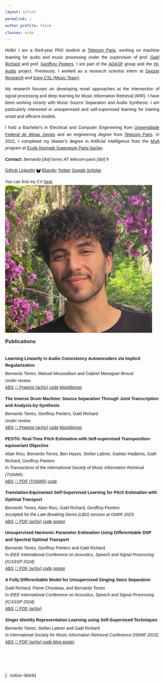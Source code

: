```yaml
---
layout: splash
permalink: /
author_profile: false
classes: wide
---
```

<style>
body {
    font-family: 'Source Sans Pro', sans-serif;
    color: var(--gray-700);
    line-height: 1.6;
  }

</style>


<script language="JavaScript" type="text/javascript" src="https://code.jquery.com/jquery-latest.min.js"></script>
<script>
$(document).ready(function(){
    $(".abuttons").click(function () {
        var idname= $(this).data('divid');
        $("#"+idname).show("slow");
    });
    $("#div1").hide();
    $("#div2").hide();
    $("#div3").hide();
});
</script>

<div markdown = "1">

<div markdown = "1">

<div class="intro-wrapper">
 <div class="intro-content" style="text-align: justify;">
   <p>
    Hello! I am a third-year PhD student at <a href="https://www.telecom-paris.fr/">Telecom Paris</a>, working on machine learning for audio and music processing under the supervision of prof. <a href="https://www.telecom-paris.fr/gael-richard">Gaël Richard</a> and prof. <a href="https://perso.telecom-paristech.fr/gpeeters/">Geoffroy Peeters</a>. I am part of the <a href="https://adasp.telecom-paris.fr/">ADASP</a> group and the <a href="https://hi-audio.imt.fr/">HI-Audio</a> project. Previously, I worked as a research scientist intern at <a href="https://research.deezer.com/about/">Deezer Research</a> and  <a href="https://cslmusicteam.sony.fr/">Sony CSL (Music Team)</a>.
    </p>

<p>
My research focuses on developing novel approaches at the intersection of signal processing and deep learning for Music Information Retrieval (MIR). I have been working closely with Music Source Separation and Audio Synthesis. I am particularly interested in unsupervised and self-supervised learning for training smart and efficient models.
</p>

   <p>
I hold a Bachelor's in Electrical and Computer Engineering from <a href="https://ufmg.br/">Universidade Federal de Minas Gerais</a> and an engineering degree from <a href="https://www.telecom-paris.fr/">Telecom Paris</a>. In 2022, I completed my Master's degree in Artificial Intelligence from the <a href="https://www.master-mva.com/">MVA</a> program at <a href="https://www.ens-paris-saclay.fr/">Ecole Normale Superieure Paris-Saclay</a>.
</p>


   <p style="margin-bottom: 1em;">
  <strong>Contact:</strong> <em>bernardo [dot] torres AT telecom-paris [dot] fr</em>
</p>

<p>
  <i class="fab fa-fw fa-github"></i> <a href="https://github.com/bernardo-torres">Github</a> 
   <i class="fab fa-fw fa-linkedin"></i> <a href="https://www.linkedin.com/in/bernardo-ferreira-torres/">LinkedIn</a>
    <svg style="width: 1em; height: 1em; vertical-align: middle;" xmlns="http://www.w3.org/2000/svg" viewBox="0 0 512 512"><path d="M111.8 62.2C170.2 105.9 233 194.7 256 242.4c23-47.6 85.8-136.4 144.2-180.2c42.1-31.6 110.3-56 110.3 21.8c0 15.5-8.9 130.5-14.1 149.2C478.2 298 412 314.6 353.1 304.5c102.9 17.5 129.1 75.5 72.5 133.5c-107.4 110.2-154.3-27.6-166.3-62.9l0 0c-1.7-4.9-2.6-7.8-3.3-7.8s-1.6 3-3.3 7.8l0 0c-12 35.3-59 173.1-166.3 62.9c-56.5-58-30.4-116 72.5-133.5C100 314.6 33.8 298 15.7 233.1C10.4 214.4 1.5 99.4 1.5 83.9c0-77.8 68.2-53.4 110.3-21.8z"/></svg> <a href="https://bsky.app/profile/bernardo-torres.bsky.social/">Bluesky</a>
  <i class="fab fa-fw fa-twitter"></i> <a href="https://twitter.com/torres_be_">Twitter</a>
  <i class="fa fa-graduation-cap"></i> <a href="https://scholar.google.com/citations?user=S5h1fHIAAAAJ&hl=en">Google Scholar</a>
</p>
You can find my CV <a href="/documents/Bernardo_Torres_CV_2025.pdf">here</a>. 
 </div>
 <div class="profile-photo">
   <img src="/documents/images/bernardo_torres.png" alt="Bernardo Torres">
 </div>

 
</div>

   

<!-- Add line break -->

<!-- Add twitter link with twitter icon on the left using fab fa-fw fa-twitter -->


<!-- 
# Research
I am currently working on topics related to music source separation using synthesis, analysis-by-synthesis, deep learning for audio generation and differentiable digital signal processing. Broader research interests include self-supervised learning, music information retrieval, timbre, optimal transport and generative models. -->

<div style="text-align: left; font-size: 1.2em; font-weight: bold; margin: 10px 0 20px;">
    Publications
    <hr style="border: none; height: 1px; color: #ddd; background-color: #ddd; width: 12%; margin: 0.5em 0; text-align: left;">
</div>

<style>
    .publication-item {
        display: flex;
        align-items: flex-start;
        margin-top: 0px;
    }
    .pub-year {
        /* italic */
        font-style: italic;
        margin-right: 30px;
        /* font-size: 1.5em; */
    }
    .pub-details {
        flex-grow: 1;
        margin-top: 0; /* Adjust or reset margins as needed */
        padding-top: 0; /* Adjust or reset paddings as needed */
    }
    .pub-thumbnail {
        margin-right: 20px;
    }
    .pub-thumbnail img {
        max-width: 120px; /* Adjust the size as needed */
        height: auto;
    }
</style>



<div class="publication-item">
    <div class="pub-details">
        <p style="margin: 0; padding: 0;">
            <strong>Learning Linearity in Audio Consistency Autoencoders via Implicit Regularization</strong>
        </p>
        <p style="margin-left: 0px; margin-top: 5px;">
            Bernardo Torres, Manuel Moussallam and Gabriel Meseguer-Brocal  
            <br>
            Under review.  
            <br>
            <a href="javascript:void(0)" class="pdf-box" onclick="toggleAbstract('lincae')">ABS</a>
            <a href="https://arxiv.org/abs/2510.23530" class="pdf-box"> 📄 Preprint (arXiv)</a>
            <a href="https://github.com/bernardo-torres/linear-autoencoders" class="pdf-box"><i class="fab fa-fw fa-github"></i> code</a>
            <a href="https://bernardo-torres.github.io/projects/linear-cae/" class="pdf-box"><i class="fas fa-fw fa-link"></i> blog/demos</a>
            <div id="lincae" class="abstract-content" style="display: none;">
                Audio autoencoders learn useful, compressed audio representations, but their non-linear latent spaces prevent intuitive algebraic manipulation such as mixing or scaling. We introduce a simple training methodology to induce linearity in a high-compression Consistency Autoencoder (CAE) by using data augmentation, thereby inducing homogeneity (equivariance to scalar gain) and additivity (the decoder preserves addition) without altering the model's architecture or loss function. When trained with our method, the CAE exhibits linear behavior in both the encoder and decoder while preserving reconstruction fidelity. We test the practical utility of our learned space on music source composition and separation via simple latent arithmetic. This work presents a straightforward technique for constructing structured latent spaces, enabling more intuitive and efficient audio processing.
            </div>
        </p>
    </div>
</div>

<div class="publication-item">
    <div class="pub-details">
        <p style="margin: 0; padding: 0;">
            <strong>The Inverse Drum Machine: Source Separation Through Joint Transcription and Analysis-by-Synthesis</strong>
        </p>
        <p style="margin-left: 0px; margin-top: 5px;">
            Bernardo Torres, Geoffroy Peeters, Gaël Richard  
            <br>
            Under review.  
            <br>
            <a href="javascript:void(0)" class="pdf-box" onclick="toggleAbstract('idm')">ABS</a>
            <a href="https://arxiv.org/abs/2505.03337" class="pdf-box"> 📄 Preprint (arXiv)</a>
            <a href="https://github.com/bernardo-torres/inverse-drum-machine" class="pdf-box"><i class="fab fa-fw fa-github"></i> code</a>
            <a href="https://bernardo-torres.github.io/projects/inverse-drum-machine/" class="pdf-box"><i class="fas fa-fw fa-link"></i> blog/demos</a>
            <div id="idm" class="abstract-content" style="display: none;">
                We present the Inverse Drum Machine (IDM), a novel approach to drum source separation that leverages an analysis-by-synthesis framework combined with deep learning. Unlike recent supervised methods that require isolated stem recordings, our approach operates on drum mixtures with only transcription annotations. IDM integrates Automatic Drum Transcription and One-shot Drum Sample Synthesis, jointly optimizing these tasks in an end-to-end manner. By convolving synthesized one-shot samples with estimated onsets—akin to a drum machine—we reconstruct the individual drum stems and train a deep neural network on the reconstruction of the mixture. Experiments on the StemGMD dataset demonstrate that IDM achieves separation quality comparable to state-of-the-art supervised methods that require isolated stems, while significantly outperforming matrix decomposition baselines.
            </div>
        </p>
    </div>
</div>


<div class="publication-item">
    <!-- <div class="pub-year">2024</div> -->
    <!-- <div class="pub-thumbnail">
        <img src="/documents/images/poster_spectra_horizontal_transport_lines.png" alt="Thumbnail">
    </div> -->
    <div class="pub-details">
        <p style="margin: 0; padding: 0;">
            <strong>PESTO: Real-Time Pitch Estimation with Self-supervised Transposition-equivariant Objective</strong>
        </p>
        <p style="margin-left: 0px; margin-top: 5px;">
            Alain Riou, Bernardo Torres, Ben Hayes, Stefan Lattner, Gaëtan Hadjeres, Gaël Richard, Geoffroy Peeters
            <br>
            In <em>Transactions of the International Society of Music Information Retrieval (TISMIR)</em>.
            <br>
            <a href="javascript:void(0)" class="pdf-box" onclick="toggleAbstract('pesto_journal')">ABS</a>
            <a href="https://transactions.ismir.net/articles/251/files/68c0346a4b785.pdf" class="pdf-box">📄 PDF (TISMIR)</a>
            <a href="https://github.com/SonyCSLParis/pesto" class="pdf-box"><i class="fab fa-fw fa-github"></i> code</a>
            <div id="pesto_journal" class="abstract-content" style="display: none;">
                In this paper, we introduce PESTO, a self-supervised learning approach for single-pitch estimation using a Siamese architecture. Our model processes individual frames of a Variable-Q Transform (VQT) and predicts pitch distributions. The neural network is designed to be equivariant to translations, notably thanks to a Toeplitz fully-connected layer. In addition, we construct pitch-shifted pairs by translating and cropping the VQT frames and train our model with a novel class-based transposition-equivariant objective, eliminating the need for annotated data. Thanks to this architecture and training objective, our model achieves remarkable performances while being very lightweight (130k parameters). Evaluations on music and speech datasets (MIR-1K, MDB-stem-synth, and PTDB) demonstrate that PESTO not only outperforms self-supervised baselines but also competes with supervised methods, exhibiting superior cross-dataset generalization. Finally, we enhance PESTO's practical utility by developing a streamable VQT implementation using cached convolutions. Combined with our model's low latency (less than 10 ms) and minimal parameter count, this makes PESTO particularly suitable for real-time applications.
            </div>
        </p>
    </div>
</div>


<div class="publication-item">
    <div class="pub-details">
        <p style="margin: 0; padding: 0;">
            <strong>Translation-Equivariant Self-Supervised Learning for Pitch Estimation with Optimal Transport</strong>
        </p>
        <p style="margin-left: 0px; margin-top: 5px;">
            Bernardo Torres, Alain Riou, Gaël Richard, Geoffroy Peeters
            <br>
            Accepted for the <em>  Late-Breaking Demo (LBD) session at ISMIR 2025</em>.
            <br>
            <a href="javascript:void(0)" class="pdf-box" onclick="toggleAbstract('pesto_ot')">ABS</a>
            <a href="https://arxiv.org/abs/2508.01493" class="pdf-box">📄 PDF (arXiv)</a>
            <a href="https://github.com/SonyCSLParis/pesto" class="pdf-box"><i class="fab fa-fw fa-github"></i> code</a>
            <a href="/documents/ISMIR25_LBD_poster.pdf" class="pdf-box"> poster 
            </a>
            <div id="pesto_ot" class="abstract-content" style="display: none;">
                In this paper, we propose an Optimal Transport objective for learning one-dimensional translation-equivariant systems and demonstrate its applicability to single pitch estimation. Our method provides a theoretically grounded, more numerically stable, and simpler alternative for training state-of-the-art self-supervised pitch estimators.
            </div>
        </p>
    </div>
</div>

<div class="publication-item">
    <!-- <div class="pub-year">2024</div> -->
    <!-- <div class="pub-thumbnail">
        <img src="/documents/images/poster_spectra_horizontal_transport_lines.png" alt="Thumbnail">
    </div> -->
    <div class="pub-details">
        <p style="margin: 0; padding: 0;">
            <strong>Unsupervised Harmonic Parameter Estimation Using Differentiable DSP and Spectral Optimal Transport</strong>
        </p>
        <p style="margin-left: 0px; margin-top: 5px;">
            Bernardo Torres, Geoffroy Peeters and Gaël Richard
            <br>
            In <em>IEEE International Conference on Acoustics, Speech and Signal Processing (ICASSP 2024)</em>.
            <br>
            <a href="javascript:void(0)" class="pdf-box" onclick="toggleAbstract('sot')">ABS</a>
            <a href="https://arxiv.org/pdf/2312.14507.pdf" class="pdf-box">📄 PDF (arXiv)</a>
            <a href="https://github.com/bernardo-torres/1d-spectral-optimal-transport" class="pdf-box"><i class="fab fa-fw fa-github"></i> code</a>
            <a href="/documents/Torres_ICASSP_2024_poster.pdf" class="pdf-box"> poster 
            </a>
            <div id="sot" class="abstract-content" style="display: none;">
                In neural audio signal processing, pitch conditioning has been used to enhance the performance of synthesizers. However, jointly training pitch estimators and synthesizers is a challenge when using standard audio-to-audio reconstruction loss, leading to reliance on external pitch trackers. To address this issue, we propose using a spectral loss function inspired by optimal transportation theory that minimizes the displacement of spectral energy. We validate this approach through an unsupervised autoencoding task that fits a harmonic template to harmonic signals. We jointly estimate the fundamental frequency and amplitudes of harmonics using a lightweight encoder and reconstruct the signals using a differentiable harmonic synthesizer. The proposed approach offers a promising direction for improving unsupervised parameter estimation in neural audio applications.
            </div>
        </p>
    </div>
</div>


<div class="publication-item">
    <!-- <div class="pub-year">2024</div> -->
    <div class="pub-details">
        <p style="margin: 0; padding: 0;">
            <strong> A Fully Differentiable Model for Unsupervised Singing Voice Separation</strong>
        </p>
        <p style="margin-left: 0px; margin-top: 5px;">
            Gaël Richard, Pierre Chouteau, and Bernardo Torres
            <br>
            In <em>IEEE International Conference on Acoustics, Speech and Signal Processing (ICASSP 2024)</em>.
            <br>
            <a href="javascript:void(0)" class="pdf-box" onclick="toggleAbstract('fully-dif')">ABS</a>
            <a href="https://arxiv.org/pdf/2401.16837" class="pdf-box"> 📄 PDF (arXiv)
            </a>
            <!-- <a href="https://github.com/PierreChouteau/umss" class="pdf-box"> <i class="fab fa-fw fa-github"></i> code 
            </a> -->
            <div id="fully-dif" class="abstract-content" style="display: none;">
        A novel model was recently proposed by Schulze-Forster et al. in [1] for unsupervised music source separation. This model allows to tackle some of the major shortcomings of existing source separation frameworks. Specifically, it eliminates the need for isolated sources during training, performs efficiently with limited data, and can handle homogeneous sources (such as singing voice). But, this model relies on an external multipitch estimator and incorporates an Ad hoc voice assignment procedure. In this paper, we propose to extend this framework and to build a fully differentiable model by integrating a multipitch estimator and a novel differentiable assignment module within the core model. We show the merits of our approach through a set of experiments, and we highlight in particular its potential for processing diverse and unseen data.
      </div>
        </p>
    </div>
</div>




<div class="publication-item">
    <!-- <div class="pub-year">2023</div> -->
    <div class="pub-details">
        <p style="margin: 0; padding: 0;">
            <strong> Singer Identity Representation Learning using Self-Supervised Techniques</strong>
        </p>
        <p style="margin-left: 0px; margin-top: 5px;">
            Bernardo Torres, Stefan Lattner and Gaël Richard
            <br>
            In <em>International Society for Music Information Retrieval Conference (ISMIR 2023)</em>.
            <br>
            <a href="javascript:void(0)" class="pdf-box" onclick="toggleAbstract('ssl_sing_id')">ABS</a>
            <a href="https://arxiv.org/pdf/2401.05064" class="pdf-box"> 📄 PDF (arXiv)
            </a>
            <a href="https://github.com/SonyCSLParis/ssl-singer-identity" class="pdf-box"> <i class="fab fa-fw fa-github"></i> code 
            </a>
            <a href="https://sites.google.com/view/singer-representation-learning" class="pdf-box"> blog 
            </a>
            <a href="/documents/ISMIR_23_Poster.pdf" class="pdf-box"> poster 
            </a>
            <div id="ssl_sing_id" class="abstract-content" style="display: none;">
            Significant strides have been made in creating voice
            identity representations using speech data. However, the
            same level of progress has not been achieved for singing
            voices. To bridge this gap, we suggest a framework for
            training singer identity encoders to extract representations
            suitable for various singing-related tasks, such as singing
            voice similarity and synthesis. We explore different selfsupervised learning techniques on a large collection of isolated vocal tracks and apply data augmentations during
            training to ensure that the representations are invariant to
            pitch and content variations. We evaluate the quality of
            the resulting representations on singer similarity and identification tasks across multiple datasets, with a particular
            emphasis on out-of-domain generalization. Our proposed
            framework produces high-quality embeddings that outperform both speaker verification and wav2vec 2.0 pre-trained
            baselines on singing voice while operating at 44.1 kHz. We
            release our code and trained models to facilitate further research on singing voice and related areas.
      </div>
        </p>
    </div>
</div>


<br><br>

<!-- <div style="text-align: center; font-size: 1.2em; font-weight: bold; margin: 10px 0 20px;">
    Theses
    <hr style="border: none; height: 1px; color: #ddd; background-color: #ddd; width: 12%; margin: 0 auto;">
</div>

<!-- Add the thesis section following a similar structure -->
<!-- 
<div class="publication-item">
    <div class="pub-year">2022</div>
    <div class="pub-details">
        <p style="margin: 0; padding: 0;">
            <strong> Singer identity conversion using self-supervised learning and differentiable source-filter models</strong>
        </p>
        <p style="margin-left: 0px; margin-top: 5px;">
            Bernardo Torres
            <br>
            <em> Master’s (M2) thesis for program <a href="https://www.master-mva.com/">Mathematiques, Vision, Apprentissage (MVA)</a>. Research performed while interning at Sony CSL Paris.</em>.
            <br>
            <a href="javascript:void(0)" class="pdf-box" onclick="toggleAbstract('masters')">ABS</a>
            <div id="masters" class="abstract-content" style="display: none;">
            The human voice is a musical instrument highly limited by the physiology of the singer, making it
difficult for a singer to move out of the limitations of one’s voice. Compared to the most basic
synthesizers, existing systems designed for voice synthesis or transformation are still
rudimentary in terms of giving the user control of the timbral aspects of the sound. It is even
more so for perceptually-motivated synthesis, in which the user uses an intuitive control to
perform sound transformations (e.g. pitch and identity).
This work explores the domain of voice transformation, using the singer’s identity as the primary
control, a process known as Singing Voice Conversion (SVC). We focus on
answering two main questions: 1) how to extract the vocal identity of a singer, and 2) how can we control
it during synthesis? 

We resort to recent developments in Deep Learning for obtaining (or learning) answers to
these questions using data-driven solutions. Furthermore, we design a voice modification
system that works on zero-shot conditions: it must generalize well outside the data used to train
it so anyone can use it with their voice.
For the first part, we explore Self-supervised learning (SSL) to obtain representations that
uniquely identify a singer based on an excerpt of his voice. SSL leverages significant amounts
of unlabeled data by solving a pretext (unsupervised) task without using labelled data, and the
learned representations can be transferred to other tasks. This work compares contrastive and
non-contrastive approaches and different neural network architectures. Metrics borrowed from
Singer Identification and Verification literature are used to evaluate the trained models and
compare them to baselines. A qualitative evaluation is also performed to assess the quality of
the learned identity representations.
In the second part, we explore audio synthesis architectures and modify them to inject the
identity information extracted in the first part. Changing only the injected identity information can
change the voice’s identity while keeping the linguistic information intact. We focus on a recent
trend in the domain of neural audio synthesis that attempts to join classical signal processing
techniques with the data-driven workflow of deep neural networks grouped under the name of
differentiable signal models. This work adapts a differentiable model based on the source-filter
model of speech production for the injection of identity information.
      </div>
        </p>
    </div>
</div>
 --> 


</div>{: .notice--blank}
